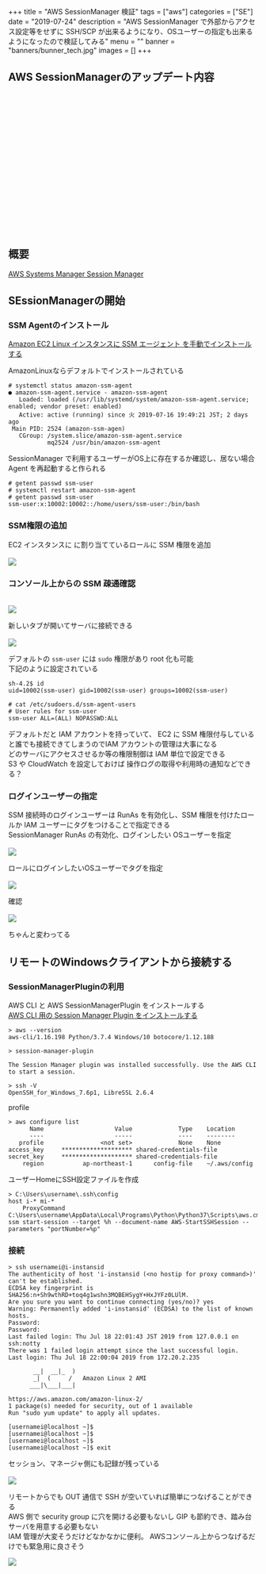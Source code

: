 +++
title = "AWS SessionManager 検証"
tags = ["aws"]
categories = ["SE"]
date = "2019-07-24"
description = "AWS SessionManager で外部からアクセス設定等をせずに SSH/SCP が出来るようになり、OSユーザーの指定も出来るようになったので検証してみる"
menu = ""
banner = "banners/bunner_tech.jpg"
images = []
+++

<!--more-->

## AWS SessionManagerのアップデート内容  
<div class="iframely-embed"><div class="iframely-responsive" style="height: 140px; padding-bottom: 0;"><a href="https://aws.amazon.com/jp/about-aws/whats-new/2019/07/session-manager-launches-run-as-to-start-interactive-sessions-with-your-own-operating-system-user-account/" data-iframely-url="//cdn.iframe.ly/m2bW5CC?iframe=card-small"></a></div></div><script async src="//cdn.iframe.ly/embed.js" charset="utf-8"></script>  

<div class="iframely-embed"><div class="iframely-responsive" style="height: 140px; padding-bottom: 0;"><a href="https://aws.amazon.com/jp/about-aws/whats-new/2019/07/session-manager-launches-tunneling-support-for-ssh-and-scp/" data-iframely-url="//cdn.iframe.ly/Igw93uO?iframe=card-small"></a></div></div><script async src="//cdn.iframe.ly/embed.js" charset="utf-8"></script>  

## 概要  
<i class="fas fa-external-link-alt"></i> [AWS Systems Manager Session Manager](https://docs.aws.amazon.com/ja_jp/systems-manager/latest/userguide/session-manager.html)  

## SEssionManagerの開始
### SSM Agentのインストール
<i class="fas fa-external-link-alt"></i> [Amazon EC2 Linux インスタンスに SSM エージェント を手動でインストールする](https://docs.aws.amazon.com/ja_jp/systems-manager/latest/userguide/sysman-manual-agent-install.html)  

AmazonLinuxならデフォルトでインストールされている  

```
# systemctl status amazon-ssm-agent
● amazon-ssm-agent.service - amazon-ssm-agent
   Loaded: loaded (/usr/lib/systemd/system/amazon-ssm-agent.service; enabled; vendor preset: enabled)
   Active: active (running) since 火 2019-07-16 19:49:21 JST; 2 days ago
 Main PID: 2524 (amazon-ssm-agen)
   CGroup: /system.slice/amazon-ssm-agent.service
           mq2524 /usr/bin/amazon-ssm-agent
```

SessionManager で利用するユーザーがOS上に存在するか確認し、居ない場合 Agent を再起動すると作られる  

```
# getent passwd ssm-user
# systemctl restart amazon-ssm-agent
# getent passwd ssm-user
ssm-user:x:10002:10002::/home/users/ssm-user:/bin/bash
```

### SSM権限の追加
EC2 インスタンスに に割り当てているロールに SSM 権限を追加  
<br />
<img src="/images/2019/aws-ssm/sm_sm_setup01.png" />  

### コンソール上からの SSM 疎通確認
<br />
<img src="/images/2019/aws-ssm/sm_sm_setup02.png" />  

新しいタブが開いてサーバに接続できる  
<br />
<img src="/images/2019/aws-ssm/sm_sm_setup03.png" />  

デフォルトの `ssm-user` には `sudo` 権限があり root 化も可能  
下記のように設定されている  

```
sh-4.2$ id
uid=10002(ssm-user) gid=10002(ssm-user) groups=10002(ssm-user)

# cat /etc/sudoers.d/ssm-agent-users
# User rules for ssm-user
ssm-user ALL=(ALL) NOPASSWD:ALL
```

デフォルトだと IAM アカウントを持っていて、 EC2 に SSM 権限付与していると誰でも接続できてしまうのでIAM アカウントの管理は大事になる  
どのサーバにアクセスさせるか等の権限制御は IAM 単位で設定できる  
S3 や CloudWatch を設定しておけば 操作ログの取得や利用時の通知などできる？  

### ログインユーザーの指定
SSM 接続時のログインユーザーは RunAs を有効化し、SSM 権限を付けたロールか IAM ユーザーにタグをつけることで指定できる  
SessionManager RunAs の有効化、ログインしたい OSユーザーを指定  
<br />
<img src="/images/2019/aws-ssm/sm_sm_setup04.png" />  

ロールにログインしたいOSユーザーでタグを指定  
<br />
<img src="/images/2019/aws-ssm/sm_sm_setup05.png" />  

確認  
<br />
<img src="/images/2019/aws-ssm/sm_sm_setup06.png" />  

ちゃんと変わってる  

## リモートのWindowsクライアントから接続する  
### SessionManagerPluginの利用
AWS CLI と AWS SessionManagerPlugin をインストールする  
<i class="fas fa-external-link-alt"></i> [AWS CLI 用の Session Manager Plugin をインストールする](https://docs.aws.amazon.com/ja_jp/systems-manager/latest/userguide/session-manager-working-with-install-plugin.html#install-plugin-windows)  

```
> aws --version
aws-cli/1.16.198 Python/3.7.4 Windows/10 botocore/1.12.188

> session-manager-plugin

The Session Manager plugin was installed successfully. Use the AWS CLI to start a session.

> ssh -V
OpenSSH_for_Windows_7.6p1, LibreSSL 2.6.4
```

profile  

```
> aws configure list
      Name                    Value             Type    Location
      ----                    -----             ----    --------
   profile                <not set>             None    None
access_key     ******************** shared-credentials-file
secret_key     ******************** shared-credentials-file
    region           ap-northeast-1      config-file    ~/.aws/config
```

ユーザーHomeにSSH設定ファイルを作成  

```
> C:\Users\username\.ssh\config
host i-* mi-*
    ProxyCommand C:\Users\username\AppData\Local\Programs\Python\Python37\Scripts\aws.cmd ssm start-session --target %h --document-name AWS-StartSSHSession --parameters "portNumber=%p"
```

### 接続  
```
> ssh usernamei@i-instansid
The authenticity of host 'i-instansid (<no hostip for proxy command>)' can't be established.
ECDSA key fingerprint is SHA256:n+Sh9wthRD+toq4g1wshn3MQBEHSygY+HxJYFz0LUlM.
Are you sure you want to continue connecting (yes/no)? yes
Warning: Permanently added 'i-instansid' (ECDSA) to the list of known hosts.
Password:
Password:
Last failed login: Thu Jul 18 22:01:43 JST 2019 from 127.0.0.1 on ssh:notty
There was 1 failed login attempt since the last successful login.
Last login: Thu Jul 18 22:00:04 2019 from 172.20.2.235

       __|  __|_  )
       _|  (     /   Amazon Linux 2 AMI
      ___|\___|___|

https://aws.amazon.com/amazon-linux-2/
1 package(s) needed for security, out of 1 available
Run "sudo yum update" to apply all updates.

[usernamei@localhost ~]$
[usernamei@localhost ~]$
[usernamei@localhost ~]$
[usernamei@localhost ~]$ exit
```

セッション、マネージャ側にも記録が残っている  
<br />
<img src="/images/2019/aws-ssm/sm_sm_setup07.png" />  

リモートからでも OUT 通信で SSH が空いていれば簡単につなげることができる  
AWS 側で security group に穴を開ける必要もないし GIP も節約でき、踏み台サーバを用意する必要もない  
IAM 管理が大変そうだけどなかなかに便利。 AWSコンソール上からつなげるだけでも緊急用に良さそう  

<a href="https://www.amazon.co.jp/Amazon-Services-%E3%83%91%E3%82%BF%E3%83%BC%E3%83%B3%E5%88%A5%E6%A7%8B%E7%AF%89%E3%83%BB%E9%81%8B%E7%94%A8%E3%82%AC%E3%82%A4%E3%83%89-%E6%94%B9%E8%A8%82%E7%AC%AC2%E7%89%88-Informatics/dp/4797392576/ref=as_li_ss_il?__mk_ja_JP=%E3%82%AB%E3%82%BF%E3%82%AB%E3%83%8A&keywords=aws&qid=1563956483&s=gateway&sr=8-9&linkCode=li3&tag=sinokyoufu-22&linkId=8f803388bdd30fd45b59ec929c58a982&language=ja_JP" target="_blank"><img border="0" src="//ws-fe.amazon-adsystem.com/widgets/q?_encoding=UTF8&ASIN=4797392576&Format=_SL250_&ID=AsinImage&MarketPlace=JP&ServiceVersion=20070822&WS=1&tag=sinokyoufu-22&language=ja_JP" ></a><img src="https://ir-jp.amazon-adsystem.com/e/ir?t=sinokyoufu-22&language=ja_JP&l=li3&o=9&a=4797392576" width="1" height="1" border="0" alt="" style="border:none !important; margin:0px !important;" />
